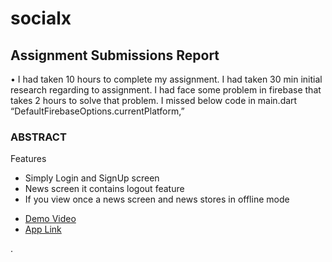# socialx


## Assignment Submissions Report 
•	I had taken 10 hours to complete my assignment. I had taken 30 min initial research regarding to assignment. I had face some problem in firebase that takes 2 hours to solve that problem. I missed  below code in main.dart “DefaultFirebaseOptions.currentPlatform,” 



### ABSTRACT

Features 
* Simply Login and SignUp screen
* News screen it contains logout feature
* If you view once a news screen and news stores in offline mode
- [Demo Video](https://youtu.be/unDdzv4LeKM)
- [App Link](https://github.com/anjaneykumar02/socialx/raw/main/socailx.apk)

.
